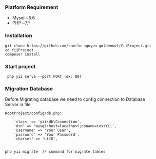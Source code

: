 ### Platform Requirement
- Mysql ~5.6
- PHP ~7.*
### Installation
```
git clone https://github.com/camilo-nguyen-goldenowl/YiiProject.git
cd YiiProject
composer install
```

### Start project
``` php yii serve --port PORT (ex: 80)```


### Migration Database
Before Migrating database we need to config connection to Database Server in file
``` 
RootProject/config/db.php:

    'class' => 'yii\db\Connection',
    'dsn' => 'mysql:host=localhost;dbname=testYii',
    'username' => 'Your User',
    'password' => 'Your Password',
    'charset' => 'utf8',


php yii migrate  // command for migrate tables
